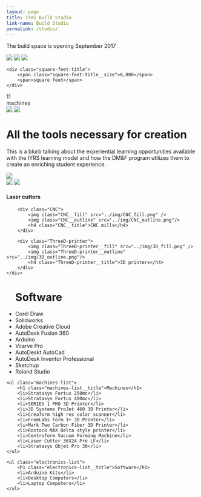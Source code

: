 ```yaml
---
layout: page
title: IYRS Build Studio
link-name: Build Studio
permalink: /studio/
---
```


<div class="grid-container square-feet-section">
	<p class="build-space-opening-date">
		The build space is opening September 2017
	</p>
	<img class="machines-img" src="../img/11_machines.png" />
	<img class="machines-rectangle" src="../img/Rectangle.png"/>
	<img class="dot-bg" src="../img/dot-bg.png" />
	
	<div class="square-feet-title">
		<span class="square-feet-title__size">6,000</span>
		<span>square feet</span>
	</div>
</div>

<div class="grid-container machines-section">
	<div class="machines-title">
		<span class="machines_title__size">11</span><br>
		<span>machines</span>
	</div>
	<div class="square-feet-img__spacing">
		<img class="square-feet-img" src="../img/6000_square_feet.png"/>
		<img class="square-feet-rectangle" src="../img/Rectangle1.png"/>
	</div>
</div>

<div class="grid-container tools-for-creation">
	<h1 class="tools-for-creation__title">
		All the tools necessary for creation
	</h1>
	<p>
		 This is a blurb talking about the experiential
		 learning opportunities available with the IYRS 
		 learning model and how the DM&F program utilizes 
		 them to create an enriching student experience.
	</p>
</div>

<div class="grid-container machine-options-section">
	<img class="large_dot_bg" src="../img/large_dot_bg.png">
	<div class="grid-container">
		<div class="laser-cutter">
			<img class="laser-cutter__fill" src="../img/laser_fill.png" />
			<img class="laser-cutter__outline" src="../img/laser_outline.png"/>
			<h4 class="laser-cutter__title">Laser cutters</h4>
		</div>

		<div class="CNC">
			<img class="CNC__fill" src="../img/CNC_fill.png" />
			<img class="CNC__outline" src="../img/CNC_outline.png"/>
			<h4 class="CNC__title">CNC mills</h4>
		</div>

		<div class="ThreeD-printer">
			<img class="ThreeD-printer__fill" src="../img/3D_fill.png" />
			<img class="ThreeD-printer__outline" src="../img/3D_outline.png"/>
			<h4 class="ThreeD-printer__title">3D printers</h4>
		</div>
	</div>
</div>

<div class="grid-container">
	<ul class="software-list">
		<h1 class="software-list__title">Software</h1>
		<li>Corel Draw</li>
		<li>Solidworks</li>
		<li>Adobe Creative Cloud</li>
		<li>AutoDesk Fusion 360</li>
		<li>Arduino</li>
		<li>Vcarve Pro</li>
		<li>AutoDeskt AutoCad</li>
		<li>AutoDesk Inventor Professional</li>
		<li>Sketchup</li>
		<li>Roland Studio</li>
	</ul>

	<ul class="machines-list">
		<h1 class="machines-list__title">Machines</h1>
		<li>Stratasys Fortus 250mc</li>
		<li>Stratasys Fortus 400mc</li>
		<li>SERIES 1 PRO 3D Printer</li>
		<li>3D Systems ProJet 460 3D Printer</li>
		<li>Creaform high res color scanner</li>
		<li>FromLabs Form 1+ 3D Printer</li>
		<li>Mark Two Carbon Fiber 3D Printer</li>
		<li>Rostock MAX Delta style printer</li>
		<li>Centroform Vacuum Forming Machine</li>
		<li>Laser Cutter 36X24 Pro LF</li>
		<li>Stratasys Objet Pro 30</li>
	</ul>

	<ul class="electronics-list">
		<h1 class="electronics-list__title">Software</h1>
		<li>Arduino Kits</li>
		<li>Desktop Computers</li>
		<li>Laptop Computers</li>
	</ul>
</div>
